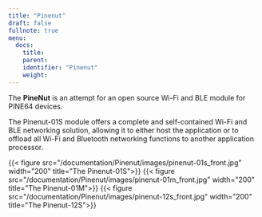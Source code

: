 ```yaml
---
title: "Pinenut"
draft: false
fullnote: true
menu:
  docs:
    title:
    parent:
    identifier: "Pinenut"
    weight:
---
```


The **PineNut** is an attempt for an open source Wi-Fi and BLE module for PINE64 devices.

The Pinenut-01S module offers a complete and self-contained Wi-Fi and BLE networking solution, allowing it to either host the application or to offload all Wi-Fi and Bluetooth networking functions to another application processor.

{{< figure src="/documentation/Pinenut/images/pinenut-01s_front.jpg" width="200" title="The Pinenut-01S">}}
{{< figure src="/documentation/Pinenut/images/pinenut-01m_front.jpg" width="200" title="The Pinenut-01M">}}
{{< figure src="/documentation/Pinenut/images/pinenut-12s_front.jpg" width="200" title="The Pinenut-12S">}}